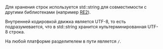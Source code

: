 Для хранения строк используется std::string для совместимости с другими библиотеками (например [RE2](https://github.com/google/re2)).

Внутренней кодировкой движка является UTF-8, то есть подразумевается, что в std::string хранится нультерминированная UTF-8 строка.

На любой платформе разделителем в пути является `/`.
